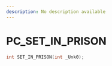 ```yaml
---
description: No description available 
---
```


# PC\_SET_IN_PRISON

```cpp
int SET_IN_PRISON(int _Unk0);
```